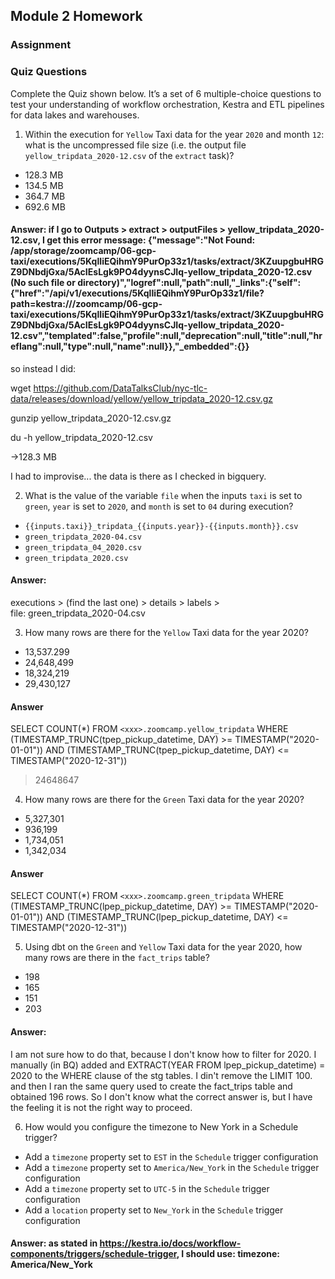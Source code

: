 ## Module 2 Homework

### Assignment

### Quiz Questions

Complete the Quiz shown below. It’s a set of 6 multiple-choice questions to test your understanding of workflow orchestration, Kestra and ETL pipelines for data lakes and warehouses.

1) Within the execution for `Yellow` Taxi data for the year `2020` and month `12`: what is the uncompressed file size (i.e. the output file `yellow_tripdata_2020-12.csv` of the `extract` task)?
- 128.3 MB
- 134.5 MB
- 364.7 MB
- 692.6 MB

#### Answer: if I go to Outputs > extract > outputFiles > yellow_tripdata_2020-12.csv, I get this error message: {"message":"Not Found: /app/storage/zoomcamp/06-gcp-taxi/executions/5KqlIiEQihmY9PurOp33z1/tasks/extract/3KZuupgbuHRGZ9DNbdjGxa/5AcIEsLgk9PO4dyynsCJIq-yellow_tripdata_2020-12.csv (No such file or directory)","logref":null,"path":null,"_links":{"self":{"href":"/api/v1/executions/5KqlIiEQihmY9PurOp33z1/file?path=kestra:///zoomcamp/06-gcp-taxi/executions/5KqlIiEQihmY9PurOp33z1/tasks/extract/3KZuupgbuHRGZ9DNbdjGxa/5AcIEsLgk9PO4dyynsCJIq-yellow_tripdata_2020-12.csv","templated":false,"profile":null,"deprecation":null,"title":null,"hreflang":null,"type":null,"name":null}},"_embedded":{}}
so instead I did: 

wget https://github.com/DataTalksClub/nyc-tlc-data/releases/download/yellow/yellow_tripdata_2020-12.csv.gz

gunzip yellow_tripdata_2020-12.csv.gz

du -h yellow_tripdata_2020-12.csv

->128.3 MB

I had to improvise... the data is there as I checked in bigquery.





2) What is the value of the variable `file` when the inputs `taxi` is set to `green`, `year` is set to `2020`, and `month` is set to `04` during execution?
- `{{inputs.taxi}}_tripdata_{{inputs.year}}-{{inputs.month}}.csv` 
- `green_tripdata_2020-04.csv`
- `green_tripdata_04_2020.csv`
- `green_tripdata_2020.csv`

#### Answer:

executions > (find the last one) > details > labels > 	
file: green_tripdata_2020-04.csv





3) How many rows are there for the `Yellow` Taxi data for the year 2020?
- 13,537.299
- 24,648,499
- 18,324,219
- 29,430,127

#### Answer
SELECT COUNT(*) 
FROM `<xxx>.zoomcamp.yellow_tripdata` 
WHERE (TIMESTAMP_TRUNC(tpep_pickup_datetime, DAY) >= TIMESTAMP("2020-01-01")) AND (TIMESTAMP_TRUNC(tpep_pickup_datetime, DAY) <= TIMESTAMP("2020-12-31"))

> 24648647






4) How many rows are there for the `Green` Taxi data for the year 2020?
- 5,327,301
- 936,199
- 1,734,051
- 1,342,034

#### Answer
SELECT COUNT(*) 
FROM `<xxx>.zoomcamp.green_tripdata` 
WHERE (TIMESTAMP_TRUNC(lpep_pickup_datetime, DAY) >= TIMESTAMP("2020-01-01")) AND (TIMESTAMP_TRUNC(lpep_pickup_datetime, DAY) <= TIMESTAMP("2020-12-31"))


5) Using dbt on the `Green` and `Yellow` Taxi data for the year 2020, how many rows are there in the `fact_trips` table?
- 198
- 165
- 151
- 203


#### Answer:
I am not sure how to do that, because I don't know how to filter for 2020. I manually (in BQ) added  and EXTRACT(YEAR FROM lpep_pickup_datetime) = 2020 to the WHERE clause of the stg tables. I din't remove the LIMIT 100. and then I ran the same query
used to create the fact_trips table and obtained 196 rows. So I don't know what the correct answer is, but I have the feeling it is not the right way to proceed.

6) How would you configure the timezone to New York in a Schedule trigger?
- Add a `timezone` property set to `EST` in the `Schedule` trigger configuration  
- Add a `timezone` property set to `America/New_York` in the `Schedule` trigger configuration
- Add a `timezone` property set to `UTC-5` in the `Schedule` trigger configuration
- Add a `location` property set to `New_York` in the `Schedule` trigger configuration

#### Answer: as stated in https://kestra.io/docs/workflow-components/triggers/schedule-trigger, I should use:  timezone: America/New_York


